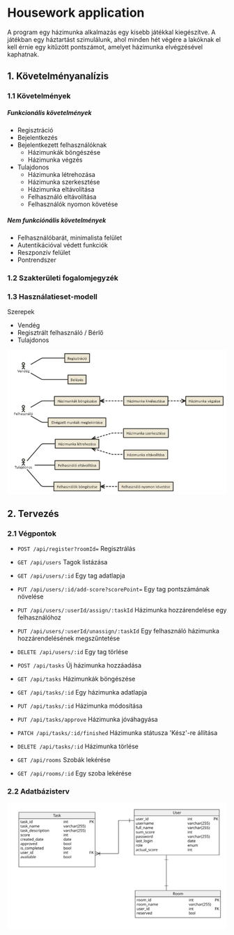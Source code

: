 # Housework application

A program egy házimunka alkalmazás egy kisebb játékkal kiegészítve. A játékban egy háztartást szimulálunk, ahol minden hét végére a lakóknak el kell érnie egy kitűzött pontszámot, amelyet házimunka elvégzésével kaphatnak.


## 1. Követelményanalízis
### 1.1 Követelmények
##### Funkcionális követelmények
- Regisztráció
- Bejelentkezés
- Bejelentkezett felhasználóknak
  - Házimunkák böngészése
  - Házimunka végzés
- Tulajdonos
  - Házimunka létrehozása
  - Házimunka szerkesztése
  - Házimunka eltávolítása
  - Felhasználó eltávolítása
  - Felhasználók nyomon követése

##### Nem funkciónális követelmények
- Felhasználóbarát, minimalista felület
- Autentikációval védett funkciók
- Reszponzív felület
- Pontrendszer

### 1.2 Szakterületi fogalomjegyzék

### 1.3 Használatieset-modell
Szerepek
- Vendég
- Regisztrált felhasználó / Bérlő
- Tulajdonos

![alt Use-Case Diagram](https://github.com/thelfter/housework-app/blob/master/house-work-uc-diagram.png)

## 2. Tervezés
### 2.1 Végpontok
- `POST /api/register?roomId=` Regisztrálás
- `GET /api/users` Tagok listázása
- `GET /api/users/:id` Egy tag adatlapja
- `PUT /api/users/:id/add-score?scorePoint=` Egy tag pontszámának növelése
- `PUT /api/users/:userId/assign/:taskId` Házimunka hozzárendelése egy felhasználóhoz
- `PUT /api/users/:userId/unassign/:taskId` Egy felhasználó házimunka hozzárendelésének megszűntetése 
- `DELETE /api/users/:id` Egy tag törlése

- `POST /api/tasks` Új házimunka hozzáadása
- `GET /api/tasks` Házimunkák böngészése
- `GET /api/tasks/:id` Egy házimunka adatlapja
- `PUT /api/tasks/:id` Házimunka módosítása
- `PUT /api/tasks/approve` Házimunka jóváhagyása
- `PATCH /api/tasks/:id/finished` Házimunka státusza 'Kész'-re állítása
- `DELETE /api/tasks/:id` Házimunka törlése

- `GET /api/rooms` Szobák lekérése
- `GET /api/rooms/:id` Egy szoba lekérése


### 2.2 Adatbázisterv

![alt Database schema](https://github.com/thelfter/housework-app/blob/master/sql.svg)
